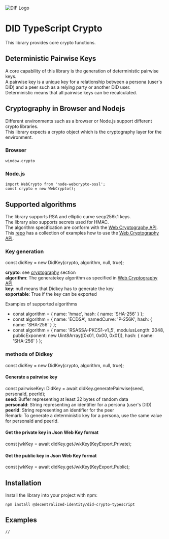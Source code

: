 ![DIF Logo](https://raw.githubusercontent.com/decentralized-identity/decentralized-identity.github.io/master/images/logo-small.png)

# DID TypeScript Crypto

This library provides core crypto functions.  

## Deterministic Pairwise Keys
A core capability of this library is the generation of deterministic pairwise keys.  
A pairwise key is a unique key for a relationship between a persona (user's DID) and a peer such as a relying party or another DID user.  
Deterministic means that all pairwise keys can be recalculated. 

## Cryptography in Browser and Nodejs
Different environments such as a browser or Node.js support different crypto libraries.  
This library expects a crypto object which is the cryptography layer for the environment.
### Browser
```
window.crypto
```
### Node.js
```
import WebCrypto from 'node-webcrypto-ossl';
const crypto = new WebCrypto();
```


## Supported algorithms

The library supports RSA and elliptic curve secp256k1 keys.  
The library also supports secrets used for HMAC.  
The algorithm specification are conform with the [Web Cryptography API](https://www.w3.org/TR/WebCryptoAPI/).  
This [repo](https://github.com/diafygi/webcrypto-examples) has a collection of examples how to use the [Web Cryptography API](https://www.w3.org/TR/WebCryptoAPI/).   

### Key generation


 const didKey = new DidKey(crypto, algorithm, null, true);
  
  **crypto**: see [cryptography](#cryptography-in-browser-and-nodejs) section  
  **algorithm**: The generatekey algorithm as specified in [Web Cryptography API](https://www.w3.org/TR/WebCryptoAPI/)  
  **key**: null means that Didkey has to generate the key  
  **exportable**: True if the key can be exported 
  
Examples of supported algorithms  
* const algorithm = { name: 'hmac', hash: { name: 'SHA-256' } };
* const algorithm = { name: 'ECDSA', namedCurve: 'P-256K', hash: { name: 'SHA-256' } };
* const algorithm = { name: 'RSASSA-PKCS1-v1_5', modulusLength: 2048, publicExponent: new Uint8Array([0x01, 0x00, 0x01]), hash: { name: 'SHA-256' } };


### methods of Didkey
const didKey = new DidKey(crypto, algorithm, null, true);  


#### Generate a pairwise key
const pairwiseKey: DidKey = await didKey.generatePairwise(seed, personaId, peerId);  
 **seed**: Buffer representing at least 32 bytes of random data  
 **personaId**: String representing an identifier for a persona (user's DID)  
 **peerId**: String representing an identifier for the peer  
 Remark: To generate a deterministic key for a persona, use the same value for personaId and peerId. 

#### Get the private key in Json Web Key format
const jwkKey = await didKey.getJwkKey(KeyExport.Private);
#### Get the public key in Json Web Key format
const jwkKey = await didKey.getJwkKey(KeyExport.Public);  


 




## Installation

Install the library into your project with npm:

```
npm install @decentralized-identity/did-crypto-typescript
```

## Examples
```
// 
```

